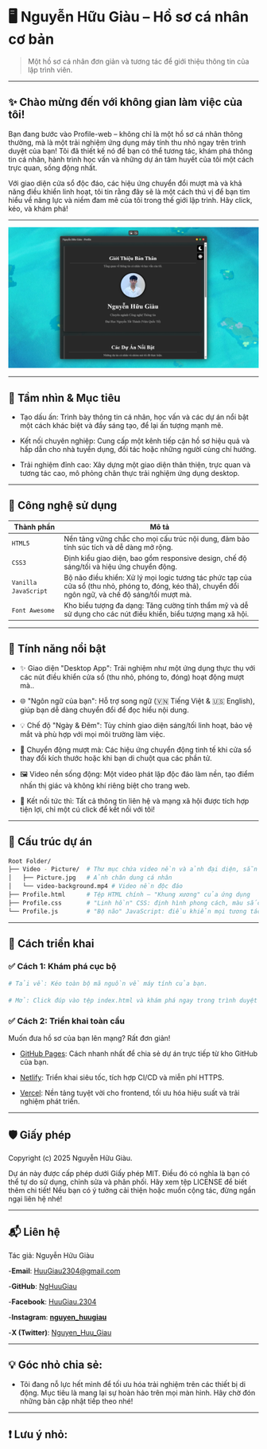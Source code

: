 # 🖥️ Nguyễn Hữu Giàu – Hồ sơ cá nhân cơ bản
> Một hồ sơ cá nhân đơn giản và tương tác để giới thiệu thông tin của lập trình viên.

---

## ✨ Chào mừng đến với không gian làm việc của tôi!

Bạn đang bước vào Profile-web – không chỉ là một hồ sơ cá nhân thông thường, mà là một trải nghiệm ứng dụng máy tính thu nhỏ ngay trên trình duyệt của bạn! Tôi đã thiết kế nó để bạn có thể tương tác, khám phá thông tin cá nhân, hành trình học vấn và những dự án tâm huyết của tôi một cách trực quan, sống động nhất.

Với giao diện cửa sổ độc đáo, các hiệu ứng chuyển đổi mượt mà và khả năng điều khiển linh hoạt, tôi tin rằng đây sẽ là một cách thú vị để bạn tìm hiểu về năng lực và niềm đam mê của tôi trong thế giới lập trình. Hãy click, kéo, và khám phá!

---

![Demo](Video-Picture/DEMO.png)

---

## 🎯 Tầm nhìn & Mục tiêu

- Tạo dấu ấn: Trình bày thông tin cá nhân, học vấn và các dự án nổi bật một cách khác biệt và đầy sáng tạo, để lại ấn tượng mạnh mẽ.

- Kết nối chuyên nghiệp: Cung cấp một kênh tiếp cận hồ sơ hiệu quả và hấp dẫn cho nhà tuyển dụng, đối tác hoặc những người cùng chí hướng.

- Trải nghiệm đỉnh cao: Xây dựng một giao diện thân thiện, trực quan và tương tác cao, mô phỏng chân thực trải nghiệm ứng dụng desktop.
  
---

## 🧱 Công nghệ sử dụng

| Thành phần | Mô tả |
|-----------|-------|
| `HTML5` | Nền tảng vững chắc cho mọi cấu trúc nội dung, đảm bảo tính súc tích và dễ dàng mở rộng. |
| `CSS3` | Định kiểu giao diện, bao gồm responsive design, chế độ sáng/tối và hiệu ứng chuyển động. |
| `Vanilla JavaScript` | Bộ não điều khiển: Xử lý mọi logic tương tác phức tạp của cửa sổ (thu nhỏ, phóng to, đóng, kéo thả), chuyển đổi ngôn ngữ, và chế độ sáng/tối mượt mà. |
| `Font Awesome` | Kho biểu tượng đa dạng: Tăng cường tính thẩm mỹ và dễ sử dụng cho các nút điều khiển, biểu tượng mạng xã hội. |

---

## 🎯 Tính năng nổi bật

- ✨ Giao diện "Desktop App": Trải nghiệm như một ứng dụng thực thụ với các nút điều khiển cửa sổ (thu nhỏ, phóng to, đóng) hoạt động mượt mà..

- 🌐 "Ngôn ngữ của bạn": Hỗ trợ song ngữ (🇻🇳 Tiếng Việt & 🇺🇸 English), giúp bạn dễ dàng chuyển đổi để đọc hiểu nội dung.

- 💡 Chế độ "Ngày & Đêm": Tùy chỉnh giao diện sáng/tối linh hoạt, bảo vệ mắt và phù hợp với mọi môi trường làm việc.

- 🔄 Chuyển động mượt mà: Các hiệu ứng chuyển động tinh tế khi cửa sổ thay đổi kích thước hoặc khi bạn di chuột qua các phần tử.

- 🖼️ Video nền sống động: Một video phát lặp độc đáo làm nền, tạo điểm nhấn thị giác và không khí riêng biệt cho trang web.

- 💌 Kết nối tức thì: Tất cả thông tin liên hệ và mạng xã hội được tích hợp tiện lợi, chỉ một cú click để kết nối với tôi!

---

## 📂 Cấu trúc dự án

```bash
Root Folder/
├── Video - Picture/  # Thư mục chứa video nền và ảnh đại diện, sẵn sàng cho mọi định dạng hình ảnh!
│   ├── Picture.jpg   # Ảnh chân dung cá nhân
│   └── video-background.mp4 # Video nền độc đáo
├── Profile.html      # Tệp HTML chính – "Khung xương" của ứng dụng
├── Profile.css       # "Linh hồn" CSS: định hình phong cách, màu sắc và hiệu ứng "desktop"
└── Profile.js        # "Bộ não" JavaScript: điều khiển mọi tương tác, logic cửa sổ và tính năng thông minh
```

---

## 🚀 Cách triển khai

### ✅ Cách 1: Khám phá cục bộ

```bash
# Tải về: Kéo toàn bộ mã nguồn về máy tính của bạn.

# Mở: Click đúp vào tệp index.html và khám phá ngay trong trình duyệt của bạn!
```

### ✅ Cách 2: Triển khai toàn cầu
Muốn đưa hồ sơ của bạn lên mạng? Rất đơn giản!

- [GitHub Pages](https://pages.github.com/): Cách nhanh nhất để chia sẻ dự án trực tiếp từ kho GitHub của bạn.

- [Netlify](https://netlify.com/): Triển khai siêu tốc, tích hợp CI/CD và miễn phí HTTPS.

- [Vercel](https://vercel.com/): Nền tảng tuyệt vời cho frontend, tối ưu hóa hiệu suất và trải nghiệm phát triển.

---

## 🛡️ Giấy phép
Copyright (c) 2025 Nguyễn Hữu Giàu.

Dự án này được cấp phép dưới Giấy phép MIT. Điều đó có nghĩa là bạn có thể tự do sử dụng, chỉnh sửa và phân phối. Hãy xem tệp LICENSE để biết thêm chi tiết! Nếu bạn có ý tưởng cải thiện hoặc muốn cộng tác, đừng ngần ngại liên hệ nhé!

---

## 📬 Liên hệ
Tác giả: Nguyễn Hữu Giàu

-**Email**: HuuGiau2304@gmail.com

-**GitHub**: [NgHuuGiau](https://github.com/NgHuuGiau)

-**Facebook**: [HuuGiau.2304](https://www.facebook.com/HuuGiau.2304)

-**Instagram**: [**nguyen_huugiau**](https://www.instagram.com/nguyen_huugiau/)

-**X (Twitter)**: [Nguyen_Huu_Giau](https://x.com/Nguyen_Huu_Giau)

---

## 💡 Góc nhỏ chia sẻ:

- Tôi đang nỗ lực hết mình để tối ưu hóa trải nghiệm trên các thiết bị di động. Mục tiêu là mang lại sự hoàn hảo trên mọi màn hình. Hãy chờ đón những bản cập nhật tiếp theo nhé!

---

## ❗️ Lưu ý nhỏ:
